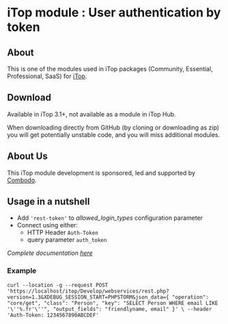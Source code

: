 # iTop module : User authentication by token

## About

This is one of the modules used in iTop packages (Community, Essential, Professional, SaaS) for [iTop](https://github.com/Combodo/iTop).

## Download

Available in iTop 3.1+, not available as a module in iTop Hub.

When downloading directly from GitHub (by cloning or downloading as zip) you will get potentially unstable code, and you will miss
additional modules.


## About Us

This iTop module development is sponsored, led and supported by [Combodo](https://www.combodo.com).

## Usage in a nutshell

 * Add `'rest-token'` to _allowed_login_types_ configuration parameter
 * Connect using either:
   * HTTP Header `Auth-Token`
   * query parameter `auth_token`

_Complete documentation [here](https://www.itophub.io/wiki/page?id=extensions:authent-token)_

### Example

`curl --location -g --request POST 'https://localhost/itop/Develop/webservices/rest.php?version=1.3&XDEBUG_SESSION_START=PHPSTORM&json_data={
"operation": "core/get",
"class": "Person",
"key": "SELECT Person WHERE email LIKE '\''%.fr'\''",
"output_fields": "friendlyname, email"
}' \
--header 'Auth-Token: 1234567890ABCDEF'`
